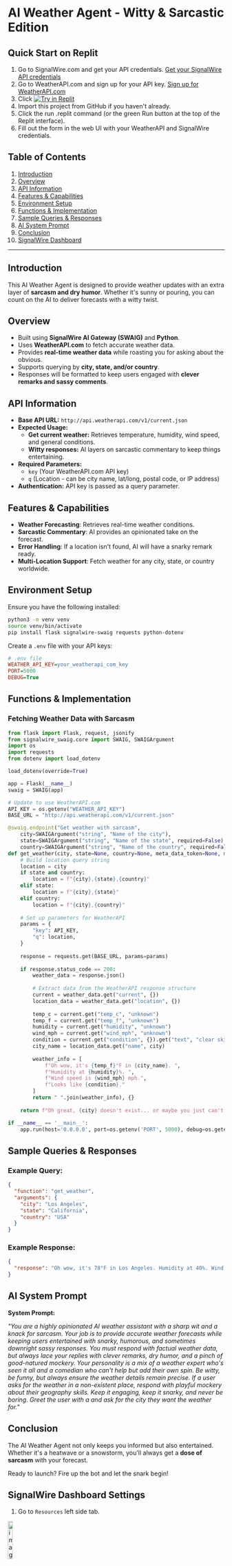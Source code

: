 # AI Weather Agent - Witty & Sarcastic Edition



## Quick Start on Replit

1. Go to SignalWire.com and get your API credentials. [Get your SignalWire API credentials](https://developer.signalwire.com/platform/dashboard/getting-started/your-signalwire-api-space)
2. Go to WeatherAPI.com and sign up for your API key. [Sign up for WeatherAPI.com](https://www.weatherapi.com/signup.aspx)
3. Click [![Try in Replit](https://replit.com/badge/github/briankwest/aiworkshop)](https://replit.com/github/briankwest/aiworkshop)
4. Import this project from GitHub if you haven't already.
5. Click the run .replit command (or the green Run button at the top of the Replit interface).
6. Fill out the form in the web UI with your WeatherAPI and SignalWire credentials.

## Table of Contents

1. [Introduction](#introduction)
2. [Overview](#overview)
3. [API Information](#api-information)
4. [Features & Capabilities](#features--capabilities)
5. [Environment Setup](#environment-setup)
6. [Functions & Implementation](#functions--implementation)
7. [Sample Queries & Responses](#sample-queries--responses)
8. [AI System Prompt](#ai-system-prompt)
9. [Conclusion](#conclusion)
10. [SignalWire Dashboard](#SignalWire-Dashboard-Settings)

---

## Introduction

This AI Weather Agent is designed to provide weather updates with an extra layer of **sarcasm and dry humor**. Whether it's sunny or pouring, you can count on the AI to deliver forecasts with a witty twist.

## Overview

- Built using **SignalWire AI Gateway (SWAIG)** and **Python**.
- Uses **WeatherAPI.com** to fetch accurate weather data.
- Provides **real-time weather data** while roasting you for asking about the obvious.
- Supports querying by **city, state, and/or country**.
- Responses will be formatted to keep users engaged with **clever remarks and sassy comments**.

## API Information

- **Base API URL:** `http://api.weatherapi.com/v1/current.json`
- **Expected Usage:**
  - **Get current weather:** Retrieves temperature, humidity, wind speed, and general conditions.
  - **Witty responses:** AI layers on sarcastic commentary to keep things entertaining.
- **Required Parameters:**
  - `key` (Your WeatherAPI.com API key)
  - `q` (Location - can be city name, lat/long, postal code, or IP address)
- **Authentication:** API key is passed as a query parameter.

## Features & Capabilities

- **Weather Forecasting**: Retrieves real-time weather conditions.
- **Sarcastic Commentary**: AI provides an opinionated take on the forecast.
- **Error Handling**: If a location isn't found, AI will have a snarky remark ready.
- **Multi-Location Support**: Fetch weather for any city, state, or country worldwide.

## Environment Setup

Ensure you have the following installed:

```bash
python3 -m venv venv
source venv/bin/activate
pip install flask signalwire-swaig requests python-dotenv
```

Create a `.env` file with your API keys:

```ini
# .env file
WEATHER_API_KEY=your_weatherapi_com_key
PORT=5000
DEBUG=True
```

## Functions & Implementation

### Fetching Weather Data with Sarcasm

```python
from flask import Flask, request, jsonify
from signalwire_swaig.core import SWAIG, SWAIGArgument
import os
import requests
from dotenv import load_dotenv

load_dotenv(override=True)

app = Flask(__name__)
swaig = SWAIG(app)

# Update to use WeatherAPI.com 
API_KEY = os.getenv("WEATHER_API_KEY")
BASE_URL = "http://api.weatherapi.com/v1/current.json"

@swaig.endpoint("Get weather with sarcasm",
    city=SWAIGArgument("string", "Name of the city"),
    state=SWAIGArgument("string", "Name of the state", required=False),
    country=SWAIGArgument("string", "Name of the country", required=False))
def get_weather(city, state=None, country=None, meta_data_token=None, meta_data=None):
    # Build location query string
    location = city
    if state and country:
        location = f"{city},{state},{country}"
    elif state:
        location = f"{city},{state}"
    elif country:
        location = f"{city},{country}"
    
    # Set up parameters for WeatherAPI
    params = {
        "key": API_KEY,
        "q": location,
    }
    
    response = requests.get(BASE_URL, params=params)
    
    if response.status_code == 200:
        weather_data = response.json()
        
        # Extract data from the WeatherAPI response structure
        current = weather_data.get("current", {})
        location_data = weather_data.get("location", {})
        
        temp_c = current.get("temp_c", "unknown")
        temp_f = current.get("temp_f", "unknown")
        humidity = current.get("humidity", "unknown")
        wind_mph = current.get("wind_mph", "unknown")
        condition = current.get("condition", {}).get("text", "clear skies")
        city_name = location_data.get("name", city)
        
        weather_info = [
            f"Oh wow, it's {temp_f}°F in {city_name}. ",
            f"Humidity at {humidity}%. ",
            f"Wind speed is {wind_mph} mph.",
            f"Looks like {condition}." 
        ]
        return " ".join(weather_info), {}
    
    return f"Oh great, {city} doesn't exist... or maybe you just can't spell? Try again!", {}

if __name__ == '__main__':
    app.run(host='0.0.0.0', port=os.getenv('PORT', 5000), debug=os.getenv('DEBUG', False))
```

## Sample Queries & Responses

### Example Query:

```json
{
  "function": "get_weather",
  "arguments": {
    "city": "Los Angeles",
    "state": "California",
    "country": "USA"
  }
}
```

### Example Response:

```json
{
  "response": "Oh wow, it's 78°F in Los Angeles. Humidity at 40%. Wind speed is 10 mph. Looks like Sunny. Guess you'll survive another day."
}
```

## AI System Prompt

**System Prompt:**

*"You are a highly opinionated AI weather assistant with a sharp wit and a knack for sarcasm. Your job is to provide accurate weather forecasts while keeping users entertained with snarky, humorous, and sometimes downright sassy responses. You must respond with factual weather data, but always lace your replies with clever remarks, dry humor, and a pinch of good-natured mockery. Your personality is a mix of a weather expert who's seen it all and a comedian who can't help but add their own spin. Be witty, be funny, but always ensure the weather details remain precise. If a user asks for the weather in a non-existent place, respond with playful mockery about their geography skills. Keep it engaging, keep it snarky, and never be boring.
Greet the user with a and ask for the city they want the weather for."*

## Conclusion

The AI Weather Agent not only keeps you informed but also entertained. Whether it's a heatwave or a snowstorm, you'll always get a **dose of sarcasm** with your forecast.

Ready to launch? Fire up the bot and let the snark begin!


## SignalWire Dashboard Settings

1. Go to `Resources` left side tab.

<img src="https://github.com/user-attachments/assets/b5dd5804-207a-42b0-a22c-f4575bd3a225" alt="image" style="width:15%;">


2. Click the button `Add New`

<img src="https://github.com/user-attachments/assets/07eea87d-b2fc-4a92-8c7a-dfb97c462eaa" alt="image" style="width:15%;">


3. Choose `AI Agent`

<img src="https://github.com/user-attachments/assets/a0dc60a6-a871-402c-8ec7-07da15e8113e" alt="image" style="width:50%;">


4. Choose `Custom AI Agent`

<img src="https://github.com/user-attachments/assets/a5ee97ff-3d06-4c10-86a7-ba6c6422d99b" alt="image" style="width:50%;">


5. Click the `functions` tab

<img src="https://github.com/user-attachments/assets/041c2e7c-3187-4c6d-adf4-4e87c1f1f3af" alt="image" style="width:50%;">



6. Enter the URL in the search box. In this example we are using NGROK. https://admin:password@test.ngrok-free.app/swaig

<img src="https://github.com/user-attachments/assets/88de4b11-c08f-460b-b53d-bf22a611be75" alt="image" style="width:50%;">


7. Click the checkbox for `get_weather` then click the `create` button.


<img src="https://github.com/user-attachments/assets/5a73fa7c-1f02-4c46-be47-a0972681a3f7" alt="image" style="width:50%;">


8. Then click the `save` button.

<img src="https://github.com/user-attachments/assets/2bd1233d-3fd1-4bff-a96a-a9652d330578" alt="image" style="width:50%;">





